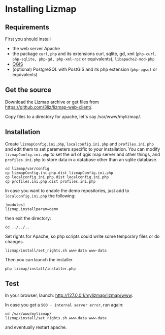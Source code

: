 Installing Lizmap
=================


Requirements
------------

First you should install

- the web server Apache
- the package `curl`, `php` and its extensions curl, sqlite, gd, xml (`php-curl, php-sqlite, php-gd, php-xml-rpc` or equivalents), `libapache2-mod-php`
- [QGIS](http://qgis.org/it/site/forusers/download.html)
- (optional) PostgreSQL with PostGIS and its php extension (`php-pgsql` or equivalents)

Get the source
--------------

Download the Lizmap archive or get files from https://github.com/3liz/lizmap-web-client/.

Copy files to a directory for apache, let's say  /var/www/mylizmap/.


Installation
------------

Create `lizmapConfig.ini.php`, `localconfig.ini.php` and `profiles.ini.php` and edit them
to set parameters specific to your installation. You can modify `lizmapConfig.ini.php`
to set the url of qgis map server and other things, and `profiles.ini.php` to store
data in a database other than an sqlite database.

```
cd lizmap/var/config
cp lizmapConfig.ini.php.dist lizmapConfig.ini.php
cp localconfig.ini.php.dist localconfig.ini.php
cp profiles.ini.php.dist profiles.ini.php
```
In case you want to enable the demo repositories, just add to ``localconfig.ini.php`` the following:

```
[modules]
lizmap.installparam=demo
```
then exit the directory:

```
cd ../../..
```
Set rights for Apache, so php scripts could write some temporary files or do changes.

```
lizmap/install/set_rights.sh www-data www-data
```

Then you can launch the installer

```
php lizmap/install/installer.php
```

Test
----

In your browser, launch: http://127.0.0.1/mylizmap/lizmap/www.

In case you get a ``500 - internal server error``, run again:

```
cd /var/www/mylizmap/
lizmap/install/set_rights.sh www-data www-data
```
and eventually restart apache.
